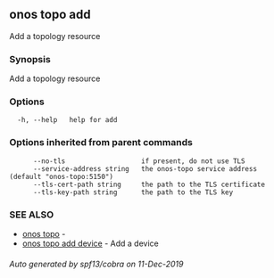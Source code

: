 ## onos topo add

Add a topology resource

### Synopsis

Add a topology resource

### Options

```
  -h, --help   help for add
```

### Options inherited from parent commands

```
      --no-tls                   if present, do not use TLS
      --service-address string   the onos-topo service address (default "onos-topo:5150")
      --tls-cert-path string     the path to the TLS certificate
      --tls-key-path string      the path to the TLS key
```

### SEE ALSO

* [onos topo](onos_topo.md)	 - 
* [onos topo add device](onos_topo_add_device.md)	 - Add a device

###### Auto generated by spf13/cobra on 11-Dec-2019
